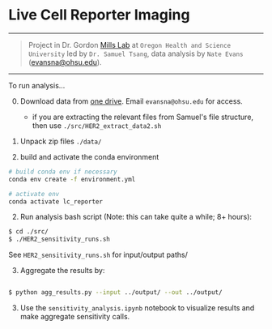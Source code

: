 # Live Cell Reporter Imaging
---

> Project in Dr. Gordon [Mills Lab](https://www.ohsu.edu/school-of-medicine/mills-lab/people) at `Oregon Health and Science University` led by `Dr. Samuel Tsang`, data analysis by `Nate Evans` (evansna@ohsu.edu). 
---

To run analysis... 

0. Download data from [one drive](https://ohsuitg-my.sharepoint.com/:f:/g/personal/evansna_ohsu_edu/EnjH6gPtrgNOnFm_jayHw-cBPrOAeFQQUSfXTwAinVl_fg?email=tsangsa%40ohsu.edu&e=JlR2PQ). Email `evansna@ohsu.edu` for access.
    - if you are extracting the relevant files from Samuel's file structure, then use `./src/HER2_extract_data2.sh`
  
1. Unpack zip files `./data/` 

2. build and activate the conda environment

```bash 
# build conda env if necessary 
conda env create -f environment.yml 

# activate env 
conda activate lc_reporter 
```

2. Run analysis bash script (Note: this can take quite a while; 8+ hours): 

```bash 
$ cd ./src/
$ ./HER2_sensitivity_runs.sh
```

See `HER2_sensitivity_runs.sh` for input/output paths/ 


3. Aggregate the results by: 

```bash 

$ python agg_results.py --input ../output/ --out ../output/

```

3. Use the `sensitivity_analysis.ipynb` notebook to visualize results and make aggregate sensitivity calls.

